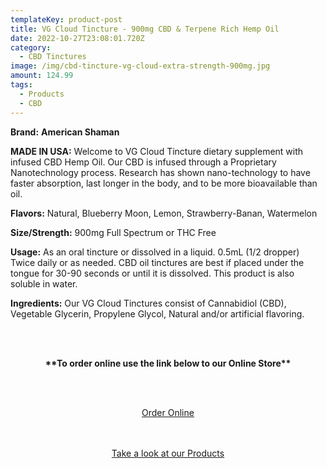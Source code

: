 ```yaml
---
templateKey: product-post
title: VG Cloud Tincture - 900mg CBD & Terpene Rich Hemp Oil
date: 2022-10-27T23:08:01.720Z
category:
  - CBD Tinctures
image: /img/cbd-tincture-vg-cloud-extra-strength-900mg.jpg
amount: 124.99
tags:
  - Products
  - CBD
---
```

**Brand:** **American Shaman**

**MADE IN USA:** Welcome to VG Cloud Tincture dietary supplement with infused CBD Hemp Oil. Our CBD is infused through a Proprietary Nanotechnology process. Research has shown nano-technology to have faster absorption, last longer in the body, and to be more bioavailable than oil.

**Flavors:** Natural, Blueberry Moon, Lemon, Strawberry-Banan, Watermelon

**Size/Strength:** 900mg Full Spectrum or THC Free

**Usage:** As an oral tincture or dissolved in a liquid. 0.5mL (1/2 dropper) Twice daily or as needed. CBD oil tinctures are best if placed under the tongue for 30-90 seconds or until it is dissolved.  This product is also soluble in water.

**Ingredients:** Our VG Cloud Tinctures consist of Cannabidiol (CBD), Vegetable Glycerin, Propylene Glycol, Natural and/or artificial flavoring.

<br><br>

<Center>

**\*\*To order online use the link below to our Online Store\*\***

<br><br>

<Center><a class="link-view-more-products" target="_blank" href="https://capitalcbd.shop/product/vg-cloud-tincture-900mg-cbd-terpene-rich-hemp-oil/">Order Online</a></

<br><br><br>

<Center><a class="link-view-more-products" target="_blank" href="https://capitalamericanshaman.com/products">Take a look at our Products</a></Center>

<br><br>